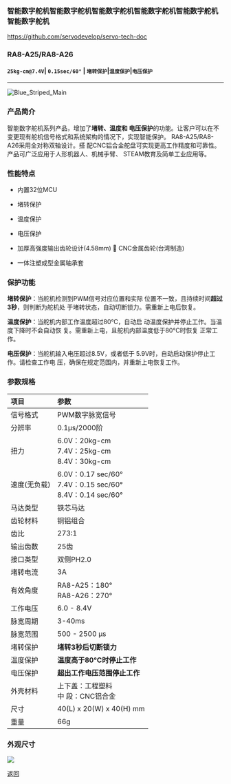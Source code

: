 ### 智能数字舵机智能数字舵机智能数字舵机智能数字舵机智能数字舵机智能数字舵机
https://github.com/servodevelop/servo-tech-doc
### RA8-A25/RA8-A26

#### `25kg-cm@7.4V`| `0.15sec/60°` | `堵转保护`|`温度保护`|`电压保护`

------

![Blue_Striped_Main](https://fashionrobo.com/wp-content/uploads/amazon/amazonpic/%E6%96%9C%E8%A7%86%E5%9B%BE45-Dregree-1.png "Blue_Striped_Main")

### 产品简介

智能数字舵机系列产品，增加了**堵转、温度和 电压保护**的功能。让客户可以在不变更现有舵机信号格式和系统架构的情况下，实现智能保护。
RA8-A25/RA8-A26采用全对称双轴设计。搭 配CNC铝合金舵盘可实现更高工作精度和可靠性。
产品可广泛应用于人形机器人、机械手臂、 STEAM教育及简单工业应用等。



### 性能特点

- 内置32位MCU

- 堵转保护

- 温度保护

- 电压保护

- 加厚高强度输出齿轮设计(4.58mm)  CNC金属齿轮(台湾制造)

- 一体注塑成型金属轴承套

  

### 保护功能

**堵转保护**：当舵机检测到PWM信号对应位置和实际 位置不一致，且持续时间**超过3秒**，则判断为舵机处 于堵转状态，自动切断锁力。需重新上电后恢复。

**温度保护**：当舵机内部工作温度超过80°C，自动启 动温度保护并停止工作。当温度下降时不会自动恢 复。需重新上电，且舵机内部温度低于80°C时恢复 正常工作。

**电压保护**：当舵机输入电压超过8.5V，或者低于 5.9V时，自动启动保护停止工作。请检查工作电 压，确保在规定范围内，并重新上电恢复工作。

### 参数规格



| 项目         | 参数                                                         |
| :----------- | :----------------------------------------------------------- |
| 信号格式     | PWM数字脉宽信号                                              |
| 分辨率       | 0.1µs/2000阶                                                 |
| 扭力         | 6.0V：20kg-cm<br>7.4V：25kg-cm<br>8.4V：30kg-cm              |
| 速度(无负载) | 6.0V：0.17 sec/60&deg; <br>7.4V：0.15 sec/60&deg; <br>8.4V：0.14 sec/60&deg; |
| 马达类型     | 铁芯马达                                                     |
| 齿轮材料     | 铜铝组合                                                     |
| 齿比         | 273:1                                                        |
| 输出齿数     | 25齿                                                         |
| 接口类型     | 双侧PH2.0                                                    |
| 堵转电流     | 3A                                                           |
| 有效角度     | RA8-A25：180&deg;<br/>RA8-A26：270&deg;                      |
| 工作电压     | 6.0 - 8.4V                                                   |
| 脉宽周期     | 3-40ms                                                       |
| 脉宽范围     | 500 - 2500 μs                                                |
| 堵转保护     | **堵转3秒后切断锁力**                                        |
| 温度保护     | **温度高于80°C时停止工作**                                   |
| 电压保护     | **超出工作电压范围停止工作**                                 |
| 外壳材料     | 上下盖：工程塑料<br>中    段：CNC铝合金                      |
| 尺寸         | 40(L) x 20(W) x 40(H) mm                                     |
| 重量         | 66g                                                          |



### 外观尺寸

![](https://fashionrobo.com/wp-content/uploads/2019/04/%E5%8F%8C%E8%BD%B4%E5%A4%96%E8%A7%82%E5%9B%BE.png)

[返回](./README.md)

